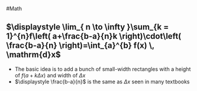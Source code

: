 #Math 
## $\displaystyle \lim_{ n \to \infty }\sum_{k = 1}^{n}f\left( a+\frac{b-a}{n}k \right)\cdot\left( \frac{b-a}{n} \right)=\int_{a}^{b} f(x) \, \mathrm{d}x$
* The basic idea is to add a bunch of small-width rectangles with a height of $\displaystyle f(a+k\Delta x)$ and width of $\displaystyle \Delta x$
* $\displaystyle \frac{b-a}{n}$ is the same as $\displaystyle \Delta x$ seen in many textbooks